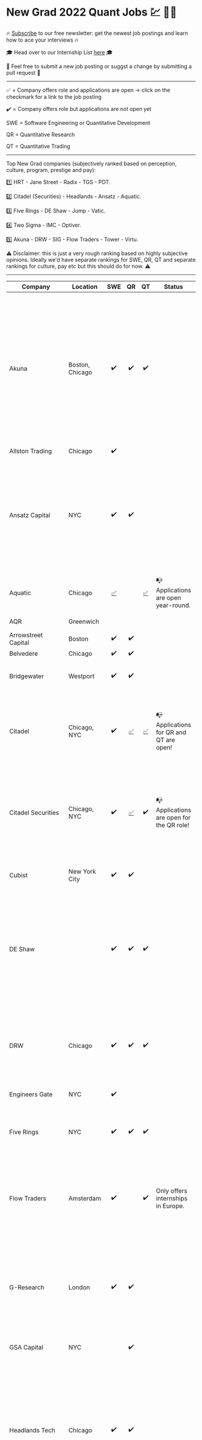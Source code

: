 # New Grad 2022 Quant Jobs 💹 🐱‍💻

🔥 [Subscribe](https://quantprep.substack.com/) to our free newsletter: get the newest job postings and learn how to ace your interviews 🔥

🎓 Head over to our Internship List [here](https://github.com/quantprep/quantinternships2022) 🎓

🙏 Feel free to submit a new job posting or suggst a change by submitting a pull request 🙏

------

✅  = Company offers role and applications are open → click on the checkmark for a link to the job posting

✔️ =  Company offers role but applications are not open yet

SWE = Software Engineering or Quantitative Development

QR = Quantitative Research

QT = Quantitative Trading

------

Top New Grad companies (subjectively ranked based on perception, culture, program, prestige and pay): 

1️⃣ HRT - Jane Street - Radix - TGS - PDT. 

2️⃣ Citadel (Securities) - Headlands - Ansatz - Aquatic. 

3️⃣ Five Rings - DE Shaw - Jump - Vatic. 

4️⃣ Two Sigma - IMC - Optiver. 

5️⃣ Akuna - DRW - SIG - Flow Traders - Tower - Virtu. 

⚠️ Disclaimer: this is just a very rough ranking based on highly subjective opinions. Ideally we'd have separate rankings for SWE, QR, QT and separate rankings for culture, pay etc but this should do for now. ⚠️


------



| Company             | Location                |                             SWE                              |                              QR                              |                              QT                              | Status                                                       | Notes                                                        |
| ------------------- | ----------------------- | :----------------------------------------------------------: | :----------------------------------------------------------: | :----------------------------------------------------------: | ------------------------------------------------------------ | ------------------------------------------------------------ |
| Akuna               | Boston, Chicago         |                              ✔️                               |                              ✔️                               |                              ✔️                               |                                                              | Founded by ex-optiver traders. Meritocratic culture where people are promoted quickly. On the flip-side, stress levels and pressure tend to be on the higher side. Also try to have competing offers otherwise they might low-ball you. |
| Allston Trading     | Chicago                 |                              ✔️                               |                                                              |                                                              |                                                              |                                                              |
| Ansatz Capital      | NYC                     |                              ✔️                               |                              ✔️                               |                                                              |                                                              | Similarly to Aquatic, Headlands and Radix, a small but prestigious firm that is willing to pay more than most competitors. Fairly young firm. Uses Python and C++ for QR. |
| Aquatic             | Chicago                 | [✅](https://boards.greenhouse.io/aquaticcapitalmanagement/jobs/5139235002) |                                                              | [✅](https://boards.greenhouse.io/aquaticcapitalmanagement/jobs/4714618002) | 📭 Applications are open year-round. | Aquatic also has a Research Engineer position [here](https://boards.greenhouse.io/aquaticcapitalmanagement/jobs/4725554002). |
| AQR                 | Greenwich               |                                                              |                                                              |                                                              |                                                              | Cliff Asness's firm.                                         |
| Arrowstreet Capital | Boston                  |                              ✔️                               |                              ✔️                               |                                                              |                                                              |                                                              |
| Belvedere           | Chicago                 |                              ✔️                               |                              ✔️                               |                                                              |                                                              |                                                              |
| Bridgewater         | Westport                |                              ✔️                               |                              ✔️                               |                                                              |                                                              | Day Ralio's firm. Very unique culture.                       |
| Citadel             | Chicago, NYC            |                              ✔️                               | [✅](https://www.citadel.com/careers/details/quantitative-researcher-full-time-us-2/) | [✅](https://www.citadel.com/careers/details/trader-full-time-us/) | 📭 Applications for QR and QT are open!                       | The hedge fund side of Ken Griffin's Citadel. The quants are mostly on the Global Quantitative Strategies team (GQS). |
| Citadel Securities  | Chicago, NYC            |                              ✔️                               | [✅](https://www.citadelsecurities.com/careers/details/quantitative-researcher-full-time-us/) |                              ✔️                               | 📭 Applications are open for the QR role!                     | The market making arm of Citadel. The general perception is that the culture tends to be better at Citadel Securities vs Citadel LLC. |
| Cubist              | New York City           |                              ✔️                               |                              ✔️                               |                                                              |                                                              | The quant arm of Steve Cohen's Point72 hedge fund.           |
| DE Shaw             |                         |                              ✔️                               |                              ✔️                               |                              ✔️                               |                                                              | Where Jeff Bezos worked before founding Amazon. Tends to be extremely school-selective, mostly recruiting from ivy leagues and similar. |
| DRW                 | Chicago                 |                              ✔️                               |                              ✔️                               |                              ✔️                               |                                                              | Perception is that DRWers tend to have a good WLB but teams are usually siloed. One of the first traditional firms that started going into crypto. |
| Engineers Gate      | NYC                     |                              ✔️                               |                                                              |                                                              |                                                              |                                                              |
| Five Rings          | NYC                     |                              ✔️                               |                              ✔️                               |                              ✔️                               |                                                              | Founded by an ex-Jane-Street guy. Very school-selective, mostly recruiting out of MIT. |
| Flow Traders        | Amsterdam               |                              ✔️                               |                                                              |                              ✔️                               | Only offers internships in Europe.                           | Primary focus is on ETFs. Pay tends be lower than IMC and Optiver but the office is NYC instead of Chicago. |
| G-Research          | London                  |                              ✔️                               |                              ✔️                               |                                                              |                                                              | Also hires people out of the US. Very focused on research with a lot of people working on cutting-edge Machine Learning. A caveat about their culture can be found in [this article](https://www.bloomberg.com/news/features/2018-11-19/the-triple-jeopardy-of-ke-xu-a-chinese-hedge-fund-quant). |
| GSA Capital         | NYC                     |                                                              |                              ✔️                               |                                                              |                                                              |                                                              |
| Headlands Tech      | Chicago                 |                              ✔️                               |                              ✔️                               |                                                              |                                                              | Founded by ex-Citadel people. Max Dama works here. Similarly to Ansatz, Aquatic, Headlands and Radix, a small firm that is willing to pay more than most competitors. Known to have a large focus on C++, both among QRs and SWEs. |
| HRT                 | Austin, Chicago, NYC    | [✅](https://www.hudsonrivertrading.com/careers/job/?gh_jid=86641) | [✅](https://www.hudsonrivertrading.com/careers/job/?gh_jid=82675) |                                                              | 📭 Applications are open year-round!                          | The Algo Dev role at HRT is essentially Quantitative Research. HRT's culture seems to be pretty similar to JS and pay is similar too. HRT has a bigger focus on ML with their dedicated HRT AI Labs. HRT, JS and Two Sigma are also known to recruit QRs out of undergrad. |
| IMC                 | Chicago                 |                              ✔️                               |                                                              |                              ✔️                               |                                                              | Word is that IMC has the chillest culture out of the three big dutch firms (IMC, Optiver, Flow Traders). Pay   tends to be in between Flow Traders and Optiver. Tends to be more focused on the quantiative side than Optiver and Flow. Has one of the highest intern salaries. |
| Jane Street         | NYC                     |                              ✔️                               |                              ✔️                               |                              ✔️                               |                                                              | Founded by ex-SIG people. Tends to be more school-agnostic than other firms. Also offers a lot of first-round interviews. General perception of JS is that it has a very comfortable and quirky culture. Specializes in market making. |
| Jump                | Chicago                 |                              ✔️                               |                              ✔️                               |                                                              |                                                              | Fairly school-selective recruiting. Very engineering-focused with siloed teams. |
| Mako Trading        | London                  |                                                              |                                                              |  [✅](https://www.mako.com/opportunities?gh_jid=5065162002)   | 📭 Expressions of interest open.                              |                                                              |
| Marshall Wace       | NYC                     |                              ✔️                               |                                                              |                                                              |                                                              |                                                              |
| Maven Securities    | London                  |                              ✔️                               |                                                              |                              ✔️                               |                                                              | Founded by ex-optiver traders.                               |
| Old Mission Capital | Chicago, NYC                     |                              ✔️                               |                                                              |                              ✔️                               |                                                              |  |
| Optiver             | Chicago                 | [✅](https://www.optiver.com/working-at-optiver/career-opportunities/4995300002/) |                                                              | [✅](https://www.optiver.com/working-at-optiver/career-opportunities/4929322002/) | 📭 Expressions of interest open.                              | Tends to have the highest pay out of the three big dutch firms (IMC, Optiver, Flow Traders) due their marble bonus system. Larger focus on traders. Traders generally tend to earn considerably more than SWEs at the Dutch firms, especially over time. QR roles are open for their Delta One team, mainly grad students. |
| PDT                 | NYC                     |                              ✔️                               |                         ✔️                                     |                              ✔️                               |                                                              | Founded by Pete Muller, collaborative but secretive culture (similar to Rentech). Internships are SWE + SWE/QR combo roles. New grad roles are solely PhD for QR. |
| Peak6               | Chicago                 |                              ✔️                               |                                                              |                              ✔️                               |                                                              | The internships are geared towards women. The new grad roles are open to everyone. |
| QuantLab            | Houston                 |                              ✔️                               |                                                              |                              ✔️                               |                                                              |                                                              |
| Radix               | Chicago                 |           [✅](mailto:recruiting@radix-trading.com)           |                                                              |           [✅](mailto:recruiting@radix-trading.com)           | 📭 Applications are open year-round.                          | Founded by ex-Citadel people. Radix calls SWEs Quantitative Technologists. They don't publicize internships but they do select a handful of interns every year. Just email your resume. Rumor is that they offer the highest internship salaries. Culture is likely most similar to Renaissance. |
| Renaissance         | Setauket- East Setauket |                              ✔️                               |                              ✔️                               |                                                              |                                                              | The legendary OG quant fund (medallion). Good luck with this one. You can email your resume and they do interview normal SWEs sometimes but it's very unlikely you'll get an interview for any other role unless you're extra-extraordinary. |
| SIG                 | Bala Cynwyd             |                              ✔️                               |                              ✔️                               |                              ✔️                               |                                                              | Has a huge poker culture. Fairly chill culture but pay tends to be on the lower side. |
| Squarepoint         | NYC                     |                              ✔️                               |                                                              |                                                              |                                                              |                                                              |
| TGS                 | Irvine                  |                                                              |                              ✔️                               |                                                              |                                                              | Used to only recruit grad students but recently started recruiting undergrads as well. |
| Tower Research      | NYC                     |                              ✔️                               |                                                              |                              ✔️                               |                                                              | Pretty traditional portfolio manager culture.                |
| TransMarketGroup    | Chicago                 |                                                              |                              ✔️                               |                              ✔️                               |                                                              |                                                              |
| Two Sigma           | NYC                     |                              ✔️                               |                              ✔️                               |                                                              |                                                              | Founded by ex-DE-Shaw people. Collaborative and chill culture. The org is mostly composed of QRs and SWEs. More of a quant hedge fund, with a a smaller market making arm and a venture capital team. |
| Valkyrie Trading    | Chicago                 |                              ✔️                               |                                                              |                                                              |                                                              |                                                              |
| Vatic Labs          | NYC                     |                              ✔️                               |                              ✔️                               |                                                              |                                                              | Founded by ex-Jump people.                                   |
| Virtu               | NYC                     |                              ✔️                               |                                                              |                              ✔️                               |                                                              |                                                              |
| Voleon              | Berkeley                |                              ✔️                               |                              ✔️                               |                                                              |                                                              | Specializes in Machine Learning and recruits college students for SWE roles but primarily recruits PhD students for research roles. |
| Wolverine           | Chicago                 |                              ✔️                               |                                                              |                                                              |                                                              |                                                              |
| WorldQuant          | NYC                     |                              ✔️                               |                                                              |                              ✔️                               |                                                              |                                                              |
| XTX Market          | London                  |                              ✔️                               |                                                              |                                                              |                                                              | Branched out of GSA capital.                                 |

